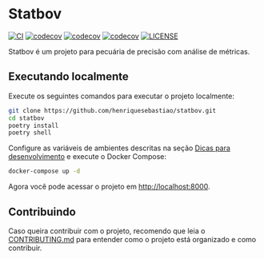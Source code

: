 # Statbov

[![CI](https://github.com/henriquesebastiao/statbov/actions/workflows/ci.yml/badge.svg)](https://github.com/henriquesebastiao/statbov/actions/workflows/ci.yml)
[![codecov](https://codecov.io/gh/henriquesebastiao/statbov/graph/badge.svg?token=PNjl5Z61RQ)](https://codecov.io/gh/henriquesebastiao/statbov)
[![codecov](https://img.shields.io/badge/Python-3.12.3-blue)]()
[![codecov](https://img.shields.io/badge/Django-5.0.4-blue)]()
[![LICENSE](https://img.shields.io/badge/license-MIT-green)](https://github.com/henriquesebastiao/statbov/blob/main/LICENSE)

Statbov é um projeto para pecuária de precisão com análise de métricas.

## Executando localmente

Execute os seguintes comandos para executar o projeto localmente:

```bash
git clone https://github.com/henriquesebastiao/statbov.git
cd statbov
poetry install
poetry shell
```

Configure as variáveis de ambientes descritas na seção [Dicas para desenvolvimento](CONTRIBUTING.md#dicas-para-desenvolvimento) e execute o Docker Compose:

```bash
docker-compose up -d
```

Agora você pode acessar o projeto em [http://localhost:8000](http://localhost:8000).

## Contribuindo

Caso queira contribuir com o projeto, recomendo que leia o [CONTRIBUTING.md](CONTRIBUTING.md) para entender como o projeto está organizado e como contribuir.
